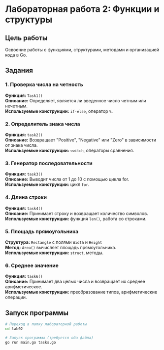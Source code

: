 # Лабораторная работа 2: Функции и структуры

## Цель работы

Освоение работы с функциями, структурами, методами и организацией кода в Go.

## Задания

### 1. Проверка числа на четность

**Функция:** `Task1()`  
**Описание:** Определяет, является ли введенное число четным или нечетным.  
**Используемые конструкции:** `if-else`, оператор `%`.

### 2. Определитель знака числа

**Функция:** `task2()`  
**Описание:** Возвращает "Positive", "Negative" или "Zero" в зависимости от знака числа.  
**Используемые конструкции:** `switch`, операторы сравнения.

### 3. Генератор последовательности

**Функция:** `task3()`  
**Описание:** Выводит числа от 1 до 10 с помощью цикла for.  
**Используемые конструкции:** цикл `for`.

### 4. Длина строки

**Функция:** `task4()`  
**Описание:** Принимает строку и возвращает количество символов.  
**Используемые конструкции:** функция `len()`, работа со строками.

### 5. Площадь прямоугольника

**Структура:** `Rectangle` с полями `Width` и `Height`  
**Метод:** `Area()` вычисляет площадь прямоугольника.  
**Используемые конструкции:** `struct`, методы.

### 6. Среднее значение

**Функция:** `task6()`  
**Описание:** Принимает два целых числа и возвращает их среднее арифметическое.  
**Используемые конструкции:** преобразование типов, арифметические операции.

## Запуск программы

```bash
# Переход в папку лабораторной работы
cd lab02

# Запуск программы (требуется оба файла)
go run main.go tasks.go

```

